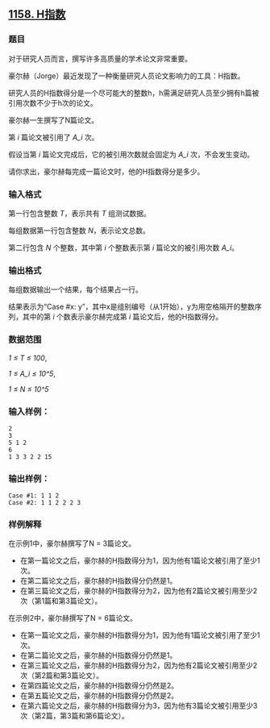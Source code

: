 ## [1158. H指数](https://www.acwing.com/problem/content/1160/)

### 题目

对于研究人员而言，撰写许多高质量的学术论文非常重要。

豪尔赫（Jorge）最近发现了一种衡量研究人员论文影响力的工具：H指数。

研究人员的H指数得分是一个尽可能大的整数h，h需满足研究人员至少拥有h篇被引用次数不少于h次的论文。

豪尔赫一生撰写了N篇论文。

第 *i* 篇论文被引用了 *A_i* 次。

假设当第 *i* 篇论文完成后，它的被引用次数就会固定为 *A_i* 次，不会发生变动。

请你求出，豪尔赫每完成一篇论文时，他的H指数得分是多少。

### 输入格式

第一行包含整数 *T*，表示共有 *T* 组测试数据。

每组数据第一行包含整数 *N*，表示论文总数。

第二行包含 *N* 个整数，其中第 *i* 个整数表示第 *i* 篇论文的被引用次数 *A_i*。

### 输出格式

每组数据输出一个结果，每个结果占一行。

结果表示为“Case #x: y”，其中x是组别编号（从1开始），y为用空格隔开的整数序列，其中的第 *i* 个数表示豪尔赫完成第 *i* 篇论文后，他的H指数得分。

### 数据范围

*1 ≤ T ≤ 100*,

*1 ≤ A_i ≤ 10^5*,

*1 ≤ N ≤ 10^5*

### 输入样例：

```
2
3
5 1 2
6
1 3 3 2 2 15
```

### 输出样例：

```
Case #1: 1 1 2
Case #2: 1 1 2 2 2 3
```

### 样例解释

在示例1中，豪尔赫撰写了N = 3篇论文。

- 在第一篇论文之后，豪尔赫的H指数得分为1，因为他有1篇论文被引用了至少1次。
- 在第二篇论文之后，豪尔赫的H指数得分仍然是1。
- 在第三篇论文之后，豪尔赫的H指数得分为2，因为他有2篇论文被引用至少2次（第1篇和第3篇论文）。

在示例2中，豪尔赫撰写了N = 6篇论文。

- 在第一篇论文之后，豪尔赫的H指数得分为1，因为他有1篇论文被引用了至少1次。
- 在第二篇论文之后，豪尔赫的H指数得分仍然是1。
- 在第三篇论文之后，豪尔赫的H指数得分为2，因为他有2篇论文被引用至少2次（第2篇和第3篇论文）。
- 在第四篇论文之后，豪尔赫的H指数得分仍然是2。
- 在第五篇论文之后，豪尔赫的H指数得分仍然是2。
- 在第六篇论文之后，豪尔赫的H指数得分为3，因为他有3篇论文被引用至少3次（第2篇，第3篇和第6篇论文）。
